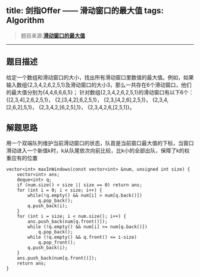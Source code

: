 title: 剑指Offer —— 滑动窗口的最大值
tags: Algorithm
---

> 题目来源:**[滑动窗口的最大值](https://www.nowcoder.com/practice/1624bc35a45c42c0bc17d17fa0cba788?tpId=13&tqId=11217&tPage=4&rp=4&ru=/ta/coding-interviews&qru=/ta/coding-interviews/question-ranking)**

***    
## 题目描述
给定一个数组和滑动窗口的大小，找出所有滑动窗口里数值的最大值。例如，如果输入数组{2,3,4,2,6,2,5,1}及滑动窗口的大小3，那么一共存在6个滑动窗口，他们的最大值分别为{4,4,6,6,6,5}； 针对数组{2,3,4,2,6,2,5,1}的滑动窗口有以下6个： {[2,3,4],2,6,2,5,1}， {2,[3,4,2],6,2,5,1}， {2,3,[4,2,6],2,5,1}， {2,3,4,[2,6,2],5,1}， {2,3,4,2,[6,2,5],1}， {2,3,4,2,6,[2,5,1]}。
 

## 解题思路
用一个双端队列维护当前滑动窗口的状态，队首是当前窗口最大值的下标，当窗口滑动进入一个新值k时，k从队尾依次向前比较，比k小的全部出队，保障了k的权重应有的位置

``` //
vector<int> maxInWindows(const vector<int> &num, unsigned int size) {
	vector<int> ans;
	deque<int> q;
	if (num.size() < size || size == 0) return ans;
	for (int i = 0; i < size; i++) {
		while(!q.empty() && num[i] > num[q.back()])
			q.pop_back();
		q.push_back(i);
	}
	for (int i = size; i < num.size(); i++) {
		ans.push_back(num[q.front()]);
		while (!q.empty() && num[i] >= num[q.back()])
			q.pop_back();
		while (!q.empty() && q.front() <= i-size)
			q.pop_front();
		q.push_back(i);
	}
	ans.push_back(num[q.front()]);
	return ans;
}
```

